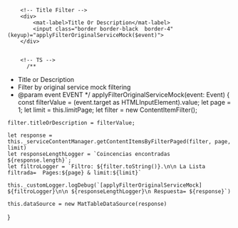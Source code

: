         <!-- Title Filter -->
        <div>
            <mat-label>Title Or Description</mat-label>
            <input class="border border-black  border-4" (keyup)="applyFilterOriginalServiceMock($event)">
        </div>


        <!-- TS -->
          /**
  * Title or Description
   * Filter by original service mock filtering
   * @param event EVENT
   */
  applyFilterOriginalServiceMock(event: Event) {
    const filterValue = (event.target as HTMLInputElement).value;
    let page = 1;
    let limit = this.limitPage; 
    let filter = new ContentItemFilter();

    filter.titleOrDescription = filterValue;
    
    let response = this._serviceContentManager.getContentItemsByFilterPaged(filter, page, limit)
    let responseLengthLogger = `Coincencias encontradas ${response.length}`;
    let filtroLogger = `Filtro: ${filter.toString()}.\n\n La Lista filtrada=  Pages:${page} & limit:${limit}`
    
    this._customLogger.logDebug(`[applyFilterOriginalServiceMock] ${filtroLogger}\n\n ${responseLengthLogger}\n Respuesta= ${response}`)

    this.dataSource = new MatTableDataSource(response)

  }
